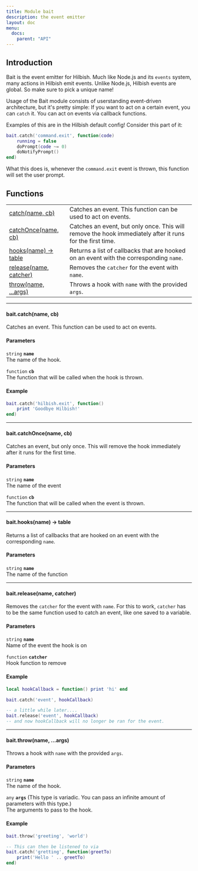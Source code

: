 ```yaml
---
title: Module bait
description: the event emitter
layout: doc
menu:
  docs:
    parent: "API"
---
```


## Introduction

Bait is the event emitter for Hilbish. Much like Node.js and
its `events` system, many actions in Hilbish emit events.
Unlike Node.js, Hilbish events are global. So make sure to
pick a unique name!

Usage of the Bait module consists of userstanding
event-driven architecture, but it's pretty simple:
If you want to act on a certain event, you can `catch` it.
You can act on events via callback functions.

Examples of this are in the Hilbish default config!
Consider this part of it:
```lua
bait.catch('command.exit', function(code)
	running = false
	doPrompt(code ~= 0)
	doNotifyPrompt()
end)
```

What this does is, whenever the `command.exit` event is thrown,
this function will set the user prompt.

## Functions
|||
|----|----|
|<a href="#catch">catch(name, cb)</a>|Catches an event. This function can be used to act on events.|
|<a href="#catchOnce">catchOnce(name, cb)</a>|Catches an event, but only once. This will remove the hook immediately after it runs for the first time.|
|<a href="#hooks">hooks(name) -> table</a>|Returns a list of callbacks that are hooked on an event with the corresponding `name`.|
|<a href="#release">release(name, catcher)</a>|Removes the `catcher` for the event with `name`.|
|<a href="#throw">throw(name, ...args)</a>|Throws a hook with `name` with the provided `args`.|

<hr><div id='catch'>
<h4 class='heading'>
bait.catch(name, cb)
<a href="#catch" class='heading-link'>
	<i class="fas fa-paperclip"></i>
</a>
</h4>

Catches an event. This function can be used to act on events.


#### Parameters
`string` **`name`**  
The name of the hook.

`function` **`cb`**  
The function that will be called when the hook is thrown.

#### Example
```lua
bait.catch('hilbish.exit', function()
	print 'Goodbye Hilbish!'
end)
````
</div>

<hr><div id='catchOnce'>
<h4 class='heading'>
bait.catchOnce(name, cb)
<a href="#catchOnce" class='heading-link'>
	<i class="fas fa-paperclip"></i>
</a>
</h4>

Catches an event, but only once. This will remove the hook immediately after it runs for the first time.
#### Parameters
`string` **`name`**  
The name of the event

`function` **`cb`**  
The function that will be called when the event is thrown.

</div>

<hr><div id='hooks'>
<h4 class='heading'>
bait.hooks(name) -> table
<a href="#hooks" class='heading-link'>
	<i class="fas fa-paperclip"></i>
</a>
</h4>

Returns a list of callbacks that are hooked on an event with the corresponding `name`.
#### Parameters
`string` **`name`**  
The name of the function

</div>

<hr><div id='release'>
<h4 class='heading'>
bait.release(name, catcher)
<a href="#release" class='heading-link'>
	<i class="fas fa-paperclip"></i>
</a>
</h4>

Removes the `catcher` for the event with `name`.
For this to work, `catcher` has to be the same function used to catch
an event, like one saved to a variable.


#### Parameters
`string` **`name`**  
Name of the event the hook is on

`function` **`catcher`**  
Hook function to remove

#### Example
```lua
local hookCallback = function() print 'hi' end

bait.catch('event', hookCallback)

-- a little while later....
bait.release('event', hookCallback)
-- and now hookCallback will no longer be ran for the event.
````
</div>

<hr><div id='throw'>
<h4 class='heading'>
bait.throw(name, ...args)
<a href="#throw" class='heading-link'>
	<i class="fas fa-paperclip"></i>
</a>
</h4>

Throws a hook with `name` with the provided `args`.


#### Parameters
`string` **`name`**  
The name of the hook.

`any` **`args`** (This type is variadic. You can pass an infinite amount of parameters with this type.)  
The arguments to pass to the hook.

#### Example
```lua
bait.throw('greeting', 'world')

-- This can then be listened to via
bait.catch('gretting', function(greetTo)
	print('Hello ' .. greetTo)
end)
````
</div>

